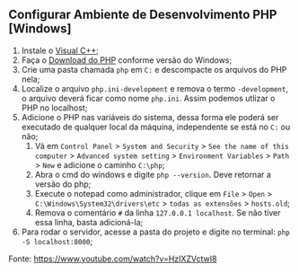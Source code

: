 ## Configurar Ambiente de Desenvolvimento PHP [Windows]

1. Instale o <a href="https://learn.microsoft.com/pt-br/cpp/windows/latest-supported-vc-redist?view=msvc-170">Visual C++</a>;
2. Faça o <a href="https://windows.php.net/download#php-8.2">Download do PHP</a> conforme versão do Windows;
3. Crie uma pasta chamada `php` em `C:` e descompacte os arquivos do PHP nela;
4. Localize o arquivo `php.ini-development` e remova o termo `-development`, o arquivo deverá ficar como nome `php.ini`. Assim podemos utlizar o PHP no localhost;
5. Adicione o PHP nas variáveis do sistema, dessa forma ele poderá ser executado de qualquer local da máquina, independente se está no `C:` ou não;
	1. Vá em `Control Panel` > `System and Security` > `See the name of this computer` > `Advanced system setting` > `Environment Variables` > `Path` > `New` e adicione o caminho `C:\php`;
	2. Abra o cmd do windows e digite `php --version`. Deve retornar a versão do php;
	3. Execute o notepad como administrador, clique em `File` > `Open` > `C:\Windows\System32\drivers\etc` > `todas as extensões` > `hosts.old`;
	4. Remova o comentário `#` da linha `127.0.0.1 localhost`. Se não tiver essa linha, basta adicioná-la;
6. Para rodar o servidor, acesse a pasta do projeto e digite no terminal: `php -S localhost:8000`;

Fonte: https://www.youtube.com/watch?v=HzIXZVctwI8
